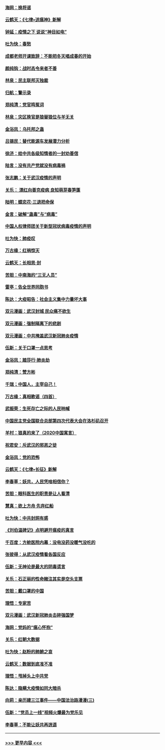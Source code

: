 #### [海网：换将谣](../pages/nsc993/n11873712.md?t=02170656) 
#### [云鹤天：《七律▪送瘟神》新解](../pages/nsc993/n11873598.md?t=02170656) 
#### [钟延：疫情之下 说说“神目如电”](../pages/nsc993/n11873121.md?t=02170656) 
#### [吐为快：春愁](../pages/nsc993/n11872801.md?t=02170656) 
#### [成都老师开课致辞：不能把冬天唱成春的开始](../pages/nsc993/n11872653.md?t=02170656) 
#### [颜纯钩：战时态令来者不善](../pages/nsc993/n11872011.md?t=02170656) 
#### [林泉：民主联邦灭独裁](../pages/nsc993/n11870998.md?t=02170656) 
#### [归航：警示录](../pages/nsc993/n11870963.md?t=02170656) 
#### [郑纯清：党官鸣冤词](../pages/nsc993/n11870938.md?t=02170656) 
#### [林泉：灾区换官是狼替狼位与羊无关](../pages/nsc993/n11870896.md?t=02170656) 
#### [金浴凤：乌托邦之蛊](../pages/nsc993/n11870879.md?t=02170656) 
#### [吕锡民：替代能源车发展潜力分析](../pages/nsc993/n11870656.md?t=02170656) 
#### [徐济：给中共各级知情者的一封劝善信](../pages/nsc993/n11868561.md?t=02170656) 
#### [陆言：没有共产党就没有病毒祸](../pages/nsc993/n11868232.md?t=02170656) 
#### [张志鹏：关于武汉疫情的声明](../pages/nsc993/n11867182.md?t=02170656) 
#### [关乐： 漂红向善克疫病 良知萌芽春笋蓬](../pages/nsc993/n11865710.md?t=02170656) 
#### [陆明：蝶恋花‧三退把命保](../pages/nsc993/n11865673.md?t=02170656) 
#### [金言：破解“蛊毒”与“病毒”](../pages/nsc993/n11864103.md?t=02170656) 
#### [中国人权律师团关于新型冠状病毒疫情的声明](../pages/nsc993/n11864249.md?t=02170656) 
#### [吐为快：肺疫叹](../pages/nsc993/n11864027.md?t=02170656) 
#### [万古缘：红祸惊天](../pages/nsc993/n11864079.md?t=02170656) 
#### [云鹤天：长相思‧封](../pages/nsc993/n11864006.md?t=02170656) 
#### [苦胆：中南海的“三无人员”](../pages/nsc993/n11862997.md?t=02170656) 
#### [雷亭：告全世界同胞书](../pages/nsc993/n11862572.md?t=02170656) 
#### [陈达：大疫昭告：社会主义集中力量坏大事](../pages/nsc993/n11859419.md?t=02170656) 
#### [双元漫画：武汉封城 民众痛不欲生](../pages/nsc993/n11859287.md?t=02170656) 
#### [双元漫画：强制隔离下的悲剧](../pages/nsc993/n11859244.md?t=02170656) 
#### [双元漫画：中共掩盖武汉新冠肺炎疫情](../pages/nsc993/n11858249.md?t=02170656) 
#### [伍新：关于口罩一点思考](../pages/nsc993/n11859195.md?t=02170656) 
#### [金浴凤：踏莎行‧肺炎劫](../pages/nsc993/n11858227.md?t=02170656) 
#### [郑纯清：赞方彬](../pages/nsc993/n11856803.md?t=02170656) 
#### [千瑞；中国人，主宰自己！](../pages/nsc993/n11856793.md?t=02170656) 
#### [万古缘：真相歌谣（四首）](../pages/nsc993/n11856263.md?t=02170656) 
#### [武振荣：生死存亡之际的人民呐喊](../pages/nsc993/n11856256.md?t=02170656) 
#### [中国民主党全国联合总部第四次代表大会在洛杉矶召开](../pages/nsc993/n11856344.md?t=02170656) 
#### [羊村：狼真的来了（2020中国寓言）](../pages/nsc993/n11856229.md?t=02170656) 
#### [祝君安：斥武汉的邪恶之徒](../pages/nsc993/n11855861.md?t=02170656) 
#### [金浴凤：党的恐怖](../pages/nsc993/n11855849.md?t=02170656) 
#### [云鹤天：《七律▪长征》新解](../pages/nsc993/n11855479.md?t=02170656) 
#### [李春草：妖共，人民凭啥相信你？](../pages/nsc993/n11855196.md?t=02170656) 
#### [苦胆：眼科医生的职责是让人看清](../pages/nsc993/n11853840.md?t=02170656) 
#### [慧真：欲上方舟 先弃红船](../pages/nsc993/n11853483.md?t=02170656) 
#### [吐为快：中共封网有感](../pages/nsc993/n11852575.md?t=02170656) 
#### [《刘伯温碑记》点明避开瘟疫的真言](../pages/nsc993/n11852128.md?t=02170656) 
#### [千百度：方舱医院内幕：没电没药没暖气没吃的](../pages/nsc993/n11850211.md?t=02170656) 
#### [张彼得：从武汉疫情看各国反应](../pages/nsc993/n11850102.md?t=02170656) 
#### [伍新：无神论是最大的阴毒谎言](../pages/nsc993/n11846129.md?t=02170656) 
#### [关乐：石正丽的性命赌注其实是空头支票](../pages/nsc993/n11846109.md?t=02170656) 
#### [苦胆：戴口罩的中国](../pages/nsc993/n11845576.md?t=02170656) 
#### [理悟：专家苦](../pages/nsc993/n11845564.md?t=02170656) 
#### [双元漫画：武汉新冠肺炎击碎强国梦](../pages/nsc993/n11843320.md?t=02170656) 
#### [海网：党妈的“瘟心怀抱”](../pages/nsc993/n11840740.md?t=02170656) 
#### [关乐：红朝大数据](../pages/nsc993/n11840675.md?t=02170656) 
#### [吐为快：赵粉的肺腑之哀](../pages/nsc993/n11840618.md?t=02170656) 
#### [云鹤天：数据到底准不准](../pages/nsc993/n11840325.md?t=02170656) 
#### [理悟：甩掉头上中共党](../pages/nsc993/n11838826.md?t=02170656) 
#### [陈达：隐瞒大疫情如同大暗杀](../pages/nsc993/n11838771.md?t=02170656) 
#### [向莉：亲历建三江事件——中国法治路漫漫(三)](../pages/nsc993/n11831825.md?t=02170656) 
#### [伍新：“党员上一线”视频火爆最为党乐见](../pages/nsc993/n11838200.md?t=02170656) 
#### [李春草：不能让妖共再逍遥](../pages/nsc993/n11838102.md?t=02170656) 

----
#### [ >>> 更早内容 <<< ](../indexes/nsc993-earlier.md)
